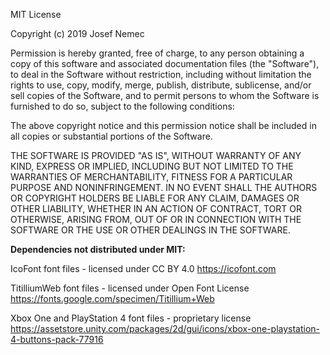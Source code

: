 MIT License

Copyright (c) 2019 Josef Nemec

Permission is hereby granted, free of charge, to any person obtaining a copy
of this software and associated documentation files (the "Software"), to deal
in the Software without restriction, including without limitation the rights
to use, copy, modify, merge, publish, distribute, sublicense, and/or sell
copies of the Software, and to permit persons to whom the Software is
furnished to do so, subject to the following conditions:

The above copyright notice and this permission notice shall be included in all
copies or substantial portions of the Software.

THE SOFTWARE IS PROVIDED "AS IS", WITHOUT WARRANTY OF ANY KIND, EXPRESS OR
IMPLIED, INCLUDING BUT NOT LIMITED TO THE WARRANTIES OF MERCHANTABILITY,
FITNESS FOR A PARTICULAR PURPOSE AND NONINFRINGEMENT. IN NO EVENT SHALL THE
AUTHORS OR COPYRIGHT HOLDERS BE LIABLE FOR ANY CLAIM, DAMAGES OR OTHER
LIABILITY, WHETHER IN AN ACTION OF CONTRACT, TORT OR OTHERWISE, ARISING FROM,
OUT OF OR IN CONNECTION WITH THE SOFTWARE OR THE USE OR OTHER DEALINGS IN THE
SOFTWARE.

**Dependencies not distributed under MIT:**

IcoFont font files - licensed under CC BY 4.0 https://icofont.com

TitilliumWeb font files - licensed under Open Font License https://fonts.google.com/specimen/Titillium+Web

Xbox One and PlayStation 4 font files - proprietary license https://assetstore.unity.com/packages/2d/gui/icons/xbox-one-playstation-4-buttons-pack-77916
